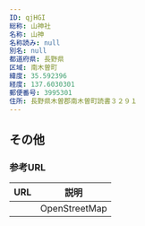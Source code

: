 ```yaml
---
ID: qjHGI
総称: 山神社
名称: 山神
名称読み: null
別名: null
都道府県: 長野県
区域: 南木曽町
緯度: 35.592396
経度: 137.6030301
郵便番号: 3995301
住所: 長野県木曽郡南木曽町読書３２９１
---
```


## その他

### 参考URL

| URL | 説明          |
| --- | ------------- |
|     | OpenStreetMap |
